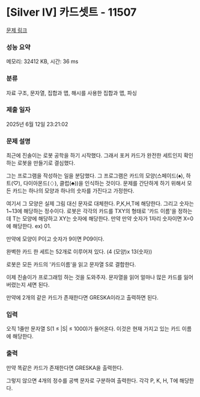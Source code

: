# [Silver IV] 카드셋트 - 11507 

[문제 링크](https://www.acmicpc.net/problem/11507) 

### 성능 요약

메모리: 32412 KB, 시간: 36 ms

### 분류

자료 구조, 문자열, 집합과 맵, 해시를 사용한 집합과 맵, 파싱

### 제출 일자

2025년 6월 12일 23:21:02

### 문제 설명

<p>최근에 진솔이는 로봇 공학을 하기 시작했다. 그래서 포커 카드가 완전한 세트인지 확인하는 로봇을 만들기로 결심했다.</p>

<p>그는 프로그램을 작성하는 일을 분담했다. 그 프로그램은 카드의 모양(스페이드(♠), 하트(♡), 다이아몬드(♢), 클럽(♣))을 인식하는 것이다. 문제를 간단하게 하기 위해서 모든 카드는 하나의 모양과 하나의 숫자를 가진다고 가정한다.</p>

<p>여기서 그 모양은 실제 그림 대신 문자로 대체한다. P,K,H,T에 해당한다. 그리고 숫자는 1~13에 해당하는 정수이다. 로봇은 각각의 카드를 TXY의 형태로 '카드 이름'을 정하는데 T는 모양에 해당하고 XY는 숫자에 해당한다. 만약 만약 숫자가 1자리 숫자이면 X=0에 해당한다. ex) 01.</p>

<p>만약에 모양이 P이고 숫자가 9이면 P09이다.</p>

<p>완벽한 카드 한 세트는 52개로 이루어져 있다. (4 (모양)x 13(숫자))</p>

<p>로봇은 모든 카드의 '카드이름'을 읽고 문자열 S로 결합한다.</p>

<p>이제 진솔이가 프로그래밍 하는 것을 도와주자.  문자열을 읽어 얼마나 많은 카드를 잃어버렸는지 세면 된다.</p>

<p>만약에 2개의 같은 카드가 존재한다면 GRESKA이라고 출력하면 된다.</p>

### 입력 

 <p>오직 1줄만 문자열 S(1 ≤ |S| ≤ 1000)가 들어온다. 이것은 현재 가지고 있는 카드 이름에 해당한다.</p>

### 출력 

 <p>만약 똑같은 카드가 존재한다면 GRESKA을 출력한다.</p>

<p>그렇지 않으면 4개의 정수를 공백 문자로 구분하여 출력한다. 각각 P, K, H, T에 해당한다.</p>

